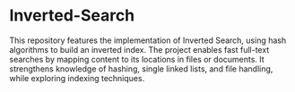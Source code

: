 # Inverted-Search
This repository features the implementation of Inverted Search, using hash algorithms to build an inverted index. The project enables fast full-text searches by mapping content to its locations in files or documents. It strengthens knowledge of hashing, single linked lists, and file handling, while exploring indexing techniques.
